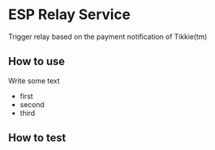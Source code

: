 # ESP Relay Service

Trigger relay based on the payment notification of Tikkie(tm)

## How to use

Write some text

- first
- second
- third

## How to test


